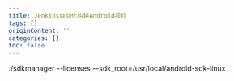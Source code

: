 ```yaml
---
title: Jenkins自动化构建Android项目
tags: []
originContent: ''
categories: []
toc: false
---
```


 ./sdkmanager --licenses --sdk_root=/usr/local/android-sdk-linux